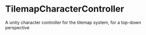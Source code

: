 # TilemapCharacterController
A unity character controller for the tilemap system, for a top-down perspective
